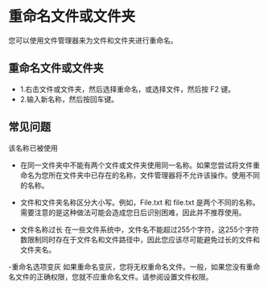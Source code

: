 # 重命名文件或文件夹
您可以使用文件管理器来为文件和文件夹进行重命名。

## 重命名文件或文件夹
- 1.右击文件或文件夹，然后选择重命名，或选择文件，然后按 F2 键。
- 2.输入新名称，然后按回车键。

## 常见问题
该名称已被使用
- 在同一文件夹中不能有两个文件或文件夹使用同一名称。如果您尝试将文件重命名为您所在文件夹中已存在的名称，文件管理器将不允许该操作。使用不同的名称。
- 文件和文件夹名称区分大小写。例如，File.txt 和 file.txt 是两个不同的名称。需要注意的是这种做法可能会造成您日后识别困难，因此并不推荐使用。

- 文件名称过长
在一些文件系统中，文件名不能超过255个字符，这255个字符数限制同时存在于文件名和文件路径中，因此您应该尽可能避免过长的文件和文件夹名。

-重命名选项变灰
如果重命名变灰，您将无权重命名文件。一般，如果您没有重命名文件的正确权限，您就不应重命名文件。请参阅设置文件权限。
